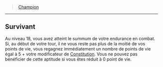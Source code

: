 ﻿---
!Generic
Id: fighter_champion_hd.md#survivant
ParentLink: fighter_champion_hd.md#champion
Name: Survivant
ParentName: Champion
NameLevel: 2
---
> [Champion](hd_fighter_champion.md)

---

## Survivant

Au niveau 18, vous avez atteint le summum de votre endurance en combat. Si, au début de votre tour, il ne vous reste pas plus de la moitié de vos points de vie, vous regagnez immédiatement un nombre de points de vie égal à 5 + votre modificateur de [Constitution](hd_abilities_constitution.md). Vous ne pouvez pas bénéficier de cette aptitude si vous êtes réduit à 0 point de vie.

